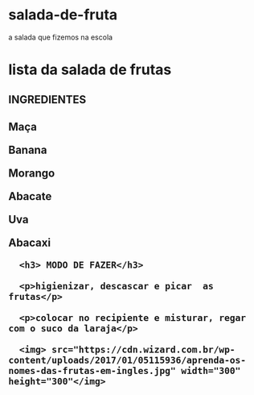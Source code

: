 # salada-de-fruta
a salada que fizemos na escola 
<!DOCTYPE.ml>
<html lang="PT-BR">
  <head>
    <meta charset="UTF-8">
    <title>salada de frutas</title>
  </head>
  
  <body>
    <h1 style="text-aling: center">lista da salada de frutas</h1>
    <H2>INGREDIENTES<h2>
      <p>Maça</p>
      <p>Banana</p>
      <p>Morango</p>
      <p>Abacate</p>
      <p>Uva</p>
      <p>Abacaxi</p>
      
      <h3> MODO DE FAZER</h3>
      
      <p>higienizar, descascar e picar  as frutas</p>
      
      <p>colocar no recipiente e misturar, regar com o suco da laraja</p>
      
      <img> src="https://cdn.wizard.com.br/wp-content/uploads/2017/01/05115936/aprenda-os-nomes-das-frutas-em-ingles.jpg" width="300"  height="300"</img>
